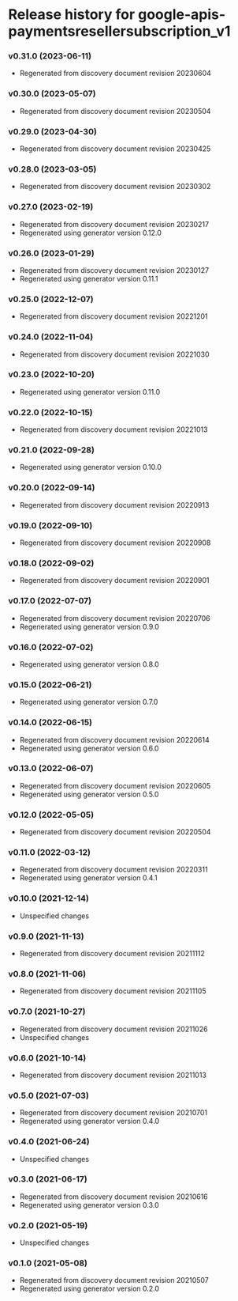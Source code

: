 # Release history for google-apis-paymentsresellersubscription_v1

### v0.31.0 (2023-06-11)

* Regenerated from discovery document revision 20230604

### v0.30.0 (2023-05-07)

* Regenerated from discovery document revision 20230504

### v0.29.0 (2023-04-30)

* Regenerated from discovery document revision 20230425

### v0.28.0 (2023-03-05)

* Regenerated from discovery document revision 20230302

### v0.27.0 (2023-02-19)

* Regenerated from discovery document revision 20230217
* Regenerated using generator version 0.12.0

### v0.26.0 (2023-01-29)

* Regenerated from discovery document revision 20230127
* Regenerated using generator version 0.11.1

### v0.25.0 (2022-12-07)

* Regenerated from discovery document revision 20221201

### v0.24.0 (2022-11-04)

* Regenerated from discovery document revision 20221030

### v0.23.0 (2022-10-20)

* Regenerated using generator version 0.11.0

### v0.22.0 (2022-10-15)

* Regenerated from discovery document revision 20221013

### v0.21.0 (2022-09-28)

* Regenerated using generator version 0.10.0

### v0.20.0 (2022-09-14)

* Regenerated from discovery document revision 20220913

### v0.19.0 (2022-09-10)

* Regenerated from discovery document revision 20220908

### v0.18.0 (2022-09-02)

* Regenerated from discovery document revision 20220901

### v0.17.0 (2022-07-07)

* Regenerated from discovery document revision 20220706
* Regenerated using generator version 0.9.0

### v0.16.0 (2022-07-02)

* Regenerated using generator version 0.8.0

### v0.15.0 (2022-06-21)

* Regenerated using generator version 0.7.0

### v0.14.0 (2022-06-15)

* Regenerated from discovery document revision 20220614
* Regenerated using generator version 0.6.0

### v0.13.0 (2022-06-07)

* Regenerated from discovery document revision 20220605
* Regenerated using generator version 0.5.0

### v0.12.0 (2022-05-05)

* Regenerated from discovery document revision 20220504

### v0.11.0 (2022-03-12)

* Regenerated from discovery document revision 20220311
* Regenerated using generator version 0.4.1

### v0.10.0 (2021-12-14)

* Unspecified changes

### v0.9.0 (2021-11-13)

* Regenerated from discovery document revision 20211112

### v0.8.0 (2021-11-06)

* Regenerated from discovery document revision 20211105

### v0.7.0 (2021-10-27)

* Regenerated from discovery document revision 20211026
* Unspecified changes

### v0.6.0 (2021-10-14)

* Regenerated from discovery document revision 20211013

### v0.5.0 (2021-07-03)

* Regenerated from discovery document revision 20210701
* Regenerated using generator version 0.4.0

### v0.4.0 (2021-06-24)

* Unspecified changes

### v0.3.0 (2021-06-17)

* Regenerated from discovery document revision 20210616
* Regenerated using generator version 0.3.0

### v0.2.0 (2021-05-19)

* Unspecified changes

### v0.1.0 (2021-05-08)

* Regenerated from discovery document revision 20210507
* Regenerated using generator version 0.2.0

